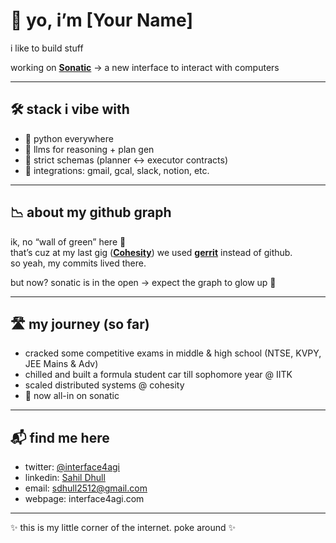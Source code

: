 # 👋 yo, i’m [Your Name]

i like to build stuff

working on [**Sonatic**](https://www.sonatic.com) → a new interface to interact with computers


---

## 🛠 stack i vibe with

- 🐍 python everywhere  
- 🔮 llms for reasoning + plan gen  
- 📜 strict schemas (planner ↔ executor contracts)  
- 🔌 integrations: gmail, gcal, slack, notion, etc.  

---

## 📉 about my github graph

ik, no “wall of green” here 👀  
that’s cuz at my last gig ([**Cohesity**](https://www.cohesity.com/)) we used **[gerrit](https://www.gerritcodereview.com/)** instead of github.  
so yeah, my commits lived there.  

but now? sonatic is in the open → expect the graph to glow up 🌱  

---

## 🛣 my journey (so far)

- cracked some competitive exams in middle & high school (NTSE, KVPY, JEE Mains & Adv)
- chilled and built a formula student car till sophomore year @ IITK
- scaled distributed systems @ cohesity
- 🚀 now all-in on sonatic  

---

## 📬 find me here

- twitter: [@interface4agi](https://x.com/interface4AGI)  
- linkedin: [Sahil Dhull](https://www.linkedin.com/in/sahildhull-25/)  
- email: sdhull2512@gmail.com
- webpage: interface4agi.com

---

✨ this is my little corner of the internet. poke around ✨
